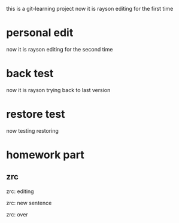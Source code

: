 this is a git-learning project
now it is rayson editing for the first time
# personal edit
now it is rayson editing for the second time
# back test
now it is rayson trying back to last version
# restore test
now testing restoring
# homework part
## zrc
zrc: editing 

zrc: new sentence 

zrc: over 

